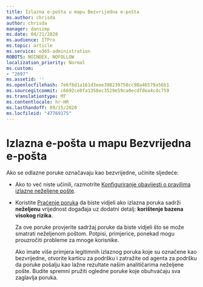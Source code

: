 ```yaml
---
title: Izlazna e-pošta u mapu Bezvrijedna e-pošta
ms.author: chrisda
author: chrisda
manager: dansimp
ms.date: 04/21/2020
ms.audience: ITPro
ms.topic: article
ms.service: o365-administration
ROBOTS: NOINDEX, NOFOLLOW
localization_priority: Normal
ms.custom:
- "2697"
ms.assetid: ''
ms.openlocfilehash: 7e6f8d1a161d3eee398230750cc98a46579a56b1
ms.sourcegitcommit: c6692ce0fa1358ec3529e59ca0ecdfdea4cdc759
ms.translationtype: MT
ms.contentlocale: hr-HR
ms.lasthandoff: 09/15/2020
ms.locfileid: "47769175"
---
```

# <a name="outbound-email-to-junk-email-folder"></a>Izlazna e-pošta u mapu Bezvrijedna e-pošta

Ako se odlazne poruke označavaju kao bezvrijedne, učinite sljedeće:

- Ako to već niste učinili, razmotrite [Konfiguriranje obavijesti o pravilima izlazne neželjene pošte](https://docs.microsoft.com/microsoft-365/security/office-365-security/configure-the-outbound-spam-policy).

- Koristite [Praćenje poruka](https://docs.microsoft.com/microsoft-365/security/office-365-security/message-trace-scc) da biste vidjeli ako izlazna poruka sadrži **neželjenu** vrijednost događaja uz dodatni detalj: **korištenje bazena visokog rizika**.

  Za ove poruke provjerite sadržaj poruke da biste vidjeli što se može smatrati neželjenom poštom. Potpisi, primjerice, ponekad mogu prouzročiti probleme za mnoge korisnike.

  Ako imate više primjera legitimnih izlaznog poruka koje su označene kao bezvrijedne, otvorite karticu za podršku i zatražite od agenta za podršku da poruke pošalju kao lažne rezultate našim analitičarima neželjene pošte. Budite spremni pružiti ogledne poruke koje obuhvaćaju sva zaglavlja poruka.
